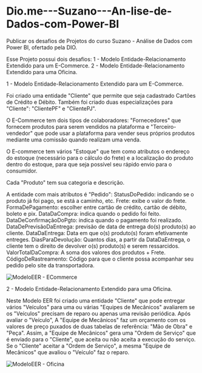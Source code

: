 # Dio.me---Suzano---An-lise-de-Dados-com-Power-BI
Publicar os desafios de Projetos do curso Suzano - Análise de Dados com Power BI, ofertado pela DIO.

Esse Projeto possui dois desafios: 1 - Modelo Entidade-Relacionamento Extendido para um E-Commerce.
                                   2 - Modelo Entidade-Relacionamento Extendido para uma Oficina.

1 - Modelo Entidade-Relacionamento Extendido para um E-Commerce.

Foi criado uma entidade "Cliente" que permite que seja cadastrado Cartões de Crédito e Débito. Também foi criado duas especializações para "Cliente": "ClientePF" e "ClientePJ".

O E-Commerce tem dois tipos de colaboradores: "Fornecedores" que fornecem produtos para serem vendidos na plataforma e "Terceiro-vendedor" que pode usar a plataforma
para vender seus próprios produtos mediante uma comissão quando realizam uma venda.

O E-commerce tem vários "Estoque" que tem como atributos o endereço do estoque (necessário para o cálculo do frete) e a localização do produto dentro do estoque, para que seja possível seu rápido envio para o consumidor.

Cada "Produto" tem sua categoria e descrição.

A entidade com mais atributos é "Pedido": StatusDoPedido: indicando se o produto já foi pago, se está a caminho, etc.
                                          Frete: exibe o valor do frete.
                                          FormaDePagamento: escolher entre cartão de crédito, cartão de débito, boleto e pix.
                                          DataDaCompra: indica quando o pedido foi feito.
                                          DataDeConfirmaçãoDoPgto: indica quando o pagamento foi realizado.
                                          DataDePrevisãoDaEntrega: previsão de data de entrega do(s) produto(s) ao cliente.
                                          DataDaEntrega: Data em que o(s) produto(s) foram efetivamente entreges.
                                          DiasParaDevolução: Quantos dias, a partir da DataDaEntrega, o cliente tem o direito de devolver o(s) produto(s) e serem ressarcidos.
                                          ValorTotalDaCompra: A soma dos valores dos produtos + Frete.            
                                          CódigoDeRastreamento: Código para que o cliente possa acompanhar seu pedido pelo site da transportadora.

![ModeloEER - ECommerce](https://github.com/user-attachments/assets/2f0be0f2-6e26-4463-afb4-f5871d91ce56)


2 - Modelo Entidade-Relacionamento Extendido para uma Oficina.

Neste Modelo EER foi criado uma entidade "Cliente" que pode entregar vários "Veículos" para uma ou várias "Equipes de Mecânicos" avaliarem se os "Veículos" precisam de reparo ou apenas uma revisão periódica.
Após avaliar o "Veículo", A "Equipe de Mecânicos" faz um orçamento com os valores de preço puxados de duas tabelas de referência: "Mão de Obra" e "Peça".
Assim, a "Equipe de Mecânicos" gera uma "Ordem de Serviço" que é enviado para o "Cliente", que aceita ou não aceita a execução do serviço.
Se o "Cliente" aceitar a "Ordem de Serviço", a mesma "Equipe de Mecânicos" que avaliou o "Veículo" faz o reparo.

![ModeloEER - Oficina](https://github.com/user-attachments/assets/61ab8cde-6fa7-4607-b52e-78b739b5e6eb)

